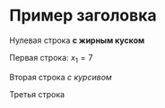 # Пример заголовка
Нулевая строка **с жирным куском**

Первая строка: $x_1 = 7$

Вторая строка *с курсивом*

Третья строка
